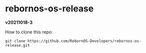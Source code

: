 # rebornos-os-release

**v20211018-3**

How to clone this repo:

```
git clone https://github.com/RebornOS-Developers/rebornos-os-release.git
```

